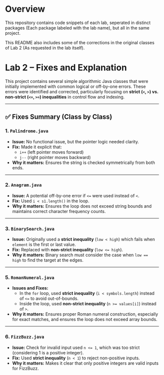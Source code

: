 # Overview
This repository contains code snippets of each lab, seperated in distinct packages (Each package labeled with the lab name), but all in the same project.

This README also includes some of the corrections in the original classes of Lab 2 (As requested in the lab itself).



# Lab 2 – Fixes and Explanation

This project contains several simple algorithmic Java classes that were initially implemented with common logical or off-by-one errors. These errors were identified and corrected, particularly focusing on **strict (`<`, `>`) vs. non-strict (`<=`, `>=`) inequalities** in control flow and indexing.

---

## ✅ Fixes Summary (Class by Class)

### 1. `Palindrome.java`

- **Issue:** No functional issue, but the pointer logic needed clarity.
- **Fix:** Made it explicit that:
  - `i++` (left pointer moves forward)
  - `j--` (right pointer moves backward)
- **Why it matters:** Ensures the string is checked symmetrically from both ends.

---

### 2. `Anagram.java`

- **Issue:** A potential off-by-one error if `<=` were used instead of `<`.
- **Fix:** Used `i < s1.length()` in the loop.
- **Why it matters:** Ensures the loop does not exceed string bounds and maintains correct character frequency counts.

---

### 3. `BinarySearch.java`

- **Issue:** Originally used a **strict inequality** (`low < high`) which fails when `element` is the first or last value.
- **Fix:** Replaced with **non-strict inequality** (`low <= high`).
- **Why it matters:** Binary search must consider the case when `low == high` to find the target at the edges.

---


### 5. `RomanNumeral.java`

- **Issues and Fixes:**
  - In the `for` loop, used **strict inequality** (`i < symbols.length`) instead of `<=` to avoid out-of-bounds.
  - Inside the loop, used **non-strict inequality** (`n >= values[i]`) instead of `>`.
- **Why it matters:** Ensures proper Roman numeral construction, especially for exact matches, and ensures the loop does not exceed array bounds.

---

### 6. `FizzBuzz.java`

- **Issue:** Check for invalid input used `n <= 1`, which was too strict (considering 1 is a positive integer).
- **Fix:** Used **strict inequality** (`n < 1`) to reject non-positive inputs.
- **Why it matters:** Makes it clear that only positive integers are valid inputs for FizzBuzz.

